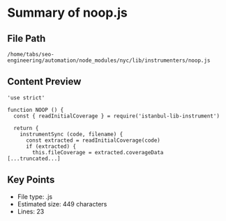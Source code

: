 # Summary of noop.js
  
## File Path
`/home/tabs/seo-engineering/automation/node_modules/nyc/lib/instrumenters/noop.js`

## Content Preview
```
'use strict'

function NOOP () {
  const { readInitialCoverage } = require('istanbul-lib-instrument')

  return {
    instrumentSync (code, filename) {
      const extracted = readInitialCoverage(code)
      if (extracted) {
        this.fileCoverage = extracted.coverageData
[...truncated...]
```

## Key Points
- File type: .js
- Estimated size: 449 characters
- Lines: 23
